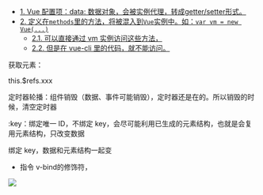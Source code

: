 
<!-- TOC -->


<!-- /TOC -->
- [1. Vue 配置项：data: 数据对象，会被实例代理，转成getter/setter形式。](#1-vue-配置项data-数据对象会被实例代理转成gettersetter形式)
- [2. 定义在`methods`里的方法，将被混入到`Vue`实例中。如：`var vm = new Vue(...)`](#2-定义在methods里的方法将被混入到vue实例中如var-vm--new-vue)
  - [2.1. 可以直接通过 vm 实例访问这些方法，](#21-可以直接通过-vm-实例访问这些方法)
  - [2.2. 但是在 vue-cli 里的代码，就不能访问。](#22-但是在-vue-cli-里的代码就不能访问)


获取元素：<div ref="xxx"></div>
this.$refs.xxx

定时器轮播：组件销毁（数据、事件可能销毁），定时器还是在的。所以销毁的时候，清空定时器


:key：绑定唯一 ID，不绑定 key，会尽可能利用已生成的元素结构，也就是会复用元素结构，只改变数据

绑定 key，数据和元素结构一起变



- 指令 v-bind的修饰符，

![](https://ws3.sinaimg.cn/large/006tKfTcgy1fq7pqsew5sj30gm03qt8q.jpg)